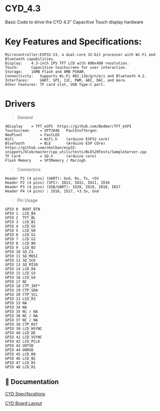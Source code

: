 # CYD_4.3
Basic Code to drive the CYD 4.3" Capacitive Touch display hardware

# Key Features and Specifications:

	Microcontroller:ESP32-S3, a dual-core 32-bit processor with Wi-Fi and Bluetooth capabilities.
	Display: 	4.3-inch IPS TFT LCD with 800x480 resolution.
	Touch: 		Capacitive touchscreen for user interaction.
	Storage: 	16MB Flash and 8MB PSRAM.
	Connectivity: 	Supports Wi-Fi 802.11b/g/n/e/i and Bluetooth 4.2.
	Interfaces: 	UART, SPI, I2C, PWM, ADC, DAC, and more.
	Other Features: TF card slot, USB Type-C port. 

# Drivers

> General

	4Display	= TFT_eSPI 	https://github.com/Bodmer/TFT_eSPI
 	Touchscreen   	= XPT2046 	PaulStoffergen
	NeoPixel      	= FastLED
	WiFi          	= WiFi.h  	(arduino ESP32 core)
	BlueTooth     	= BLE 		(Arduino ESP COre) https://github.com/nkolban/esp32-snippets/blob/master/cpp_utils/tests/BLE%20Tests/SampleServer.cpp
 	TF Card       	= SD.h    	(arduino core)
	Flash Memory  	= SPIMemory / Marzogh

> Connectors
	
	Header P1 (4 pins) (UART): Gnd, Rx, Tx, +5V
	Header P2 (4 pins) (SPI): IO13, IO12, IO11, IO10
	Header P3 (4 pins) (USB/UART): IO20, IO19, IO18, IO17
	Header P4 (4 pins) : IO18, IO17, +3.3v, Gnd

> Pin	Usage

	GPIO 0	BOOT_BTN
	GPIO 1	LCD_B4
	GPIO 2	TFT_BL
	GPIO 3	LCD_B1
	GPIO 4	LCD_G5
	GPIO 5	LCD_G0
	GPIO 6	LCD_G1
	GPIO 7	LCD_G2
	GPIO 8	LCD_B0
	GPIO 9	LCD_B3
	GPIO 10	SD_CS
	GPIO 11	SD_MOSI
	GPIO 12	SD_SCK
	GPIO 13	SD_MISO
	GPIO 14	LCD_R4
	GPIO 15	LCD_G3
	GPIO 16	LCD_G4
	GPIO 17	NC
	GPIO 18	CTP_INT*
	GPIO 19	CTP_SDA
	GPIO 20	CTP_SCL
	GPIO 21	LCD_R3
	GPIO 33	NA
	GPIO 34	NA
	GPIO 35	NC / NA
	GPIO 36	NC / NA
	GPIO 37	NC / NA
	GPIO 38	CTP_RST
	GPIO 39	LCD_HSYNC
	GPIO 40	LCD_DE
	GPIO 41	LCD_VSYNC
	GPIO 42	LCD_PCLK
	GPIO 43	U0TXD
	GPIO 44	U0RXD
	GPIO 45	LCD_R0
	GPIO 46	LCD_B2
	GPIO 47	LCD_R2
	GPIO 48	LCD_R1

## 📘 Documentation  

[CYD Specifacations](./ESP32-4827S043%20Specifications.pdf)

[CYD Board Layout](./Board%20Layout.pdf)

